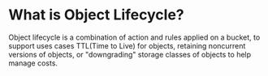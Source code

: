 # What is Object Lifecycle?

Object lifecycle is a combination of action and rules applied on a bucket, to support uses cases TTL(Time to Live) for objects, retaining noncurrent versions of objects, or "downgrading" storage classes of objects to help manage costs. 

